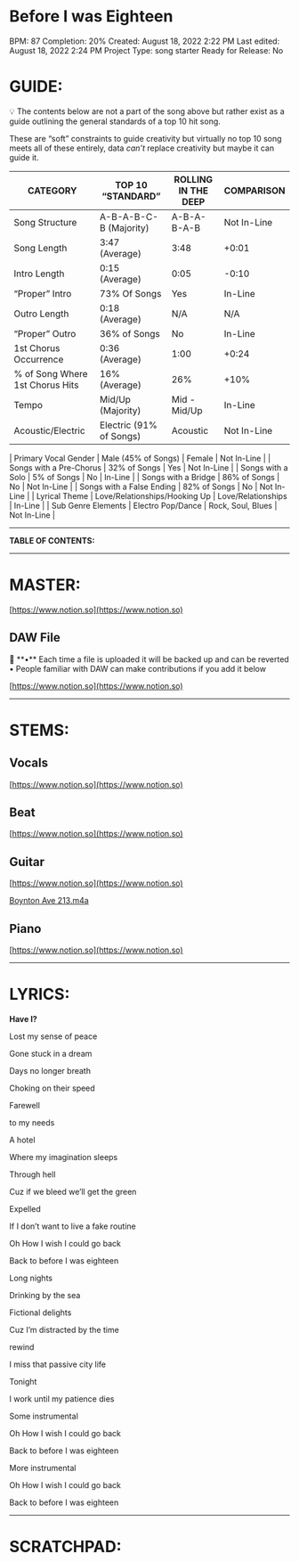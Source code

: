 # Before I was Eighteen

BPM: 87
Completion: 20%
Created: August 18, 2022 2:22 PM
Last edited: August 18, 2022 2:24 PM
Project Type: song starter
Ready for Release: No

# **GUIDE:**

<aside>
💡 The contents below are not a part of the song above but rather exist as a guide outlining the general standards of a top 10 hit song.

These are “soft” constraints to guide creativity but virtually no top 10 song meets all of these entirely, data *can’t* replace creativity but maybe it can guide it.

</aside>

| CATEGORY | TOP 10 “STANDARD” | ROLLING IN THE DEEP | COMPARISON |
| --- | --- | --- | --- |
| Song Structure | A-B-A-B-C-B (Majority) | A-B-A-B-A-B | Not In-Line |
| Song Length | 3:47 (Average) | 3:48 | +0:01 |
| Intro Length | 0:15 (Average) | 0:05 | -0:10 |
| “Proper” Intro | 73% Of Songs | Yes | In-Line |
| Outro Length | 0:18 (Average) | N/A | N/A |
| “Proper” Outro | 36% of Songs | No | In-Line |
| 1st Chorus Occurrence | 0:36 (Average) | 1:00 | +0:24 |
| % of Song Where 1st Chorus Hits | 16% (Average) | 26% | +10% |
| Tempo | Mid/Up (Majority) | Mid - Mid/Up | In-Line |
| Acoustic/Electric | Electric (91% of Songs) | Acoustic | Not In-Line |

| Primary Vocal Gender | Male (45% of Songs) | Female | Not In-Line |
| Songs with a Pre-Chorus | 32% of Songs | Yes | Not In-Line |
| Songs with a Solo | 5% of Songs | No | In-Line |
| Songs with a Bridge | 86% of Songs | No | Not In-Line |
| Songs with a False Ending | 82% of Songs | No | Not In-Line |
| Lyrical Theme | Love/Relationships/Hooking Up | Love/Relationships | In-Line |
| Sub Genre Elements | Electro Pop/Dance | Rock, Soul, Blues | Not In-Line |

---

**TABLE OF CONTENTS:**

---

# MASTER:

[https://www.notion.so](https://www.notion.so)

## **DAW File**

<aside>
💾 **•** Each time a file is uploaded it will be backed up and can be reverted
• People familiar with DAW can make contributions if you add it below

</aside>

[https://www.notion.so](https://www.notion.so)

---

# STEMS:

## Vocals

[https://www.notion.so](https://www.notion.so)

## Beat

[https://www.notion.so](https://www.notion.so)

## Guitar

[https://www.notion.so](https://www.notion.so)

[Boynton Ave 213.m4a](Before%20I%20was%20Eighteen%208122cdbbe7804bbdade9241eb5cae837/Boynton_Ave_213.m4a)

## Piano

[https://www.notion.so](https://www.notion.so)

---

# LYRICS:

**Have I?**

Lost my sense of peace

Gone stuck in a dream

Days no longer breath

Choking on their speed

Farewell

to my needs

A hotel

Where my imagination sleeps

Through hell

Cuz if we bleed we’ll get the green

Expelled

If I don’t want to live a fake routine

Oh How I wish I could go back

Back to before I was eighteen

Long nights

Drinking by the sea

Fictional delights

Cuz I’m distracted by the time

rewind

I miss that passive city life

Tonight

I work until my patience dies

Some instrumental

Oh How I wish I could go back

Back to before I was eighteen

More instrumental

Oh How I wish I could go back

Back to before I was eighteen

---

# **SCRATCHPAD:**